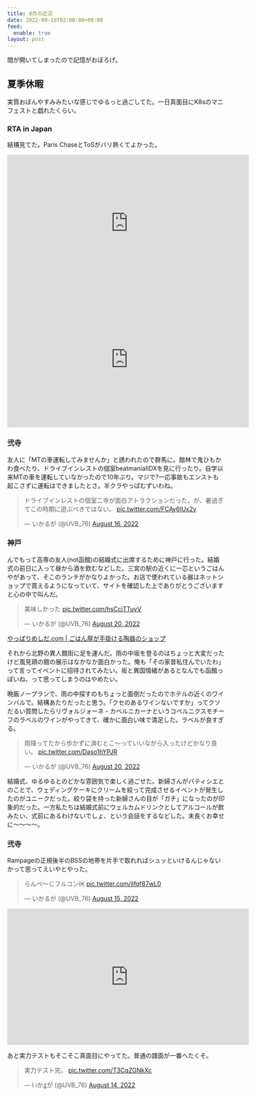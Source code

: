 ```yaml
---
title: 8月の近況
date: 2022-09-16T02:00:00+09:00
feed:
  enable: true
layout: post
---
```


間が開いてしまったので記憶がおぼろげ。

## 夏季休暇

実質おぼんやすみみたいな感じでゆるっと過ごしてた。一日真面目にK8sのマニフェストと戯れたくらい。

### RTA in Japan

結構見てた。Paris ChaseとToSがバリ熱くてよかった。
<iframe width="560" height="315" src="https://www.youtube.com/embed/8wCr6cZi7p0" title="YouTube video player" frameborder="0" allow="accelerometer; autoplay; clipboard-write; encrypted-media; gyroscope; picture-in-picture" allowfullscreen></iframe>
<iframe width="560" height="315" src="https://www.youtube.com/embed/bF_fQBUzUJk" title="YouTube video player" frameborder="0" allow="accelerometer; autoplay; clipboard-write; encrypted-media; gyroscope; picture-in-picture" allowfullscreen></iframe>

### 弐寺

友人に「MTの車運転してみませんか」と誘われたので群馬に。館林で鬼ひもかわ食べたり、ドライブインレストの個室beatmaniaIIDXを見に行ったり。自学以来MTの車を運転していなかったので10年ぶり。マジで?一応事故もエンストも起こさずに運転はできましたとさ。半クラやっぱむずいわね。

<blockquote class="twitter-tweet"><p lang="ja" dir="ltr">ドライブインレストの個室二寺が面白アトラクションだった。が、暑過ぎてこの時期に遊ぶべきではない。 <a href="https://t.co/FCAy6IUx2y">pic.twitter.com/FCAy6IUx2y</a></p>&mdash; いかるが (@UVB_76) <a href="https://twitter.com/UVB_76/status/1559536013097463808?ref_src=twsrc%5Etfw">August 16, 2022</a></blockquote> <script async src="https://platform.twitter.com/widgets.js" charset="utf-8"></script>

### 神戸

んでもって高専の友人(not函館)の結婚式に出席するために神戸に行った。結婚式の前日に入って昼から酒を飲むなどした。三宮の駅の近くに一芯というごはんやがあって、そこのランチがかなりよかった。お店で使われている器はネットショップで買えるようになっていて、サイトを確認した上でありがとうございますと心の中で叫んだ。
<blockquote class="twitter-tweet"><p lang="ja" dir="ltr">美味しかった <a href="https://t.co/hsCciTTuyV">pic.twitter.com/hsCciTTuyV</a></p>&mdash; いかるが (@UVB_76) <a href="https://twitter.com/UVB_76/status/1560859968135663617?ref_src=twsrc%5Etfw">August 20, 2022</a></blockquote> <script async src="https://platform.twitter.com/widgets.js" charset="utf-8"></script>

[やっぱりめしだ.com | ごはん屋が手掛ける陶器のショップ](https://yapparimeshida.com/)

それから北野の異人館街に足を運んだ。雨の中坂を登るのはちょっと大変だったけど風見鶏の館の展示はなかなか面白かった。俺も「その家昔私住んでいたわ」って言ってイベントに招待されてみたい。坂と異国情緒があるとなんでも函館っぽいね、って思ってしまうのはやめたい。

晩飯ノープランで、雨の中探すのもちょっと面倒だったのでホテルの近くのワインバルで。結構あたりだったと思う。「クセのあるワインないですか」ってクソだるい質問したらリヴォルジォーネ・カベルニカーナというコペルニクスモチーフのラベルのワインがやってきて、確かに面白い味で満足した。ラベルが良すぎる。

<blockquote class="twitter-tweet"><p lang="ja" dir="ltr">雨降ってたから歩かずに済むとこ〜っていいながら入ったけどかなり良い。 <a href="https://t.co/Daso1hYPJR">pic.twitter.com/Daso1hYPJR</a></p>&mdash; いかるが (@UVB_76) <a href="https://twitter.com/UVB_76/status/1560948839586332674?ref_src=twsrc%5Etfw">August 20, 2022</a></blockquote> <script async src="https://platform.twitter.com/widgets.js" charset="utf-8"></script>

結婚式、ゆるゆるとのどかな雰囲気で楽しく過ごせた。新婦さんがパティシエとのことで、ウェディングケーキにクリームを絞って完成させるイベントが発生したのがユニークだった。絞り袋を持った新婦さんの目が「ガチ」になったのが印象的だった。一方私たちは結婚式前にウェルカムドリンクとしてアルコールが飲みたい、式前にあるわけないでしょ、という会話をするなどした。末長くお幸せに〜〜〜〜。


### 弐寺

Rampageの正規後半のBSSの地帯を片手で取れればシュッといけるんじゃないかって思ってえいやとやった。
<blockquote class="twitter-tweet"><p lang="ja" dir="ltr">らんぺ〜じフルコン🆗 <a href="https://t.co/jlfqf87wL0">pic.twitter.com/jlfqf87wL0</a></p>&mdash; いかるが (@UVB_76) <a href="https://twitter.com/UVB_76/status/1559105526536892416?ref_src=twsrc%5Etfw">August 15, 2022</a></blockquote> <script async src="https://platform.twitter.com/widgets.js" charset="utf-8"></script>

<iframe width="560" height="315" src="https://www.youtube.com/embed/iBvBAJxNcRo" title="YouTube video player" frameborder="0" allow="accelerometer; autoplay; clipboard-write; encrypted-media; gyroscope; picture-in-picture" allowfullscreen></iframe>

あと実力テストもそこそこ真面目にやってた。普通の譜面が一番へたくそ。
<blockquote class="twitter-tweet"><p lang="ja" dir="ltr">実力テスト完。 <a href="https://t.co/T3CqZGNkXc">pic.twitter.com/T3CqZGNkXc</a></p>&mdash; Ɩ ıかʓが (@UVB_76) <a href="https://twitter.com/UVB_76/status/1558781335057362944?ref_src=twsrc%5Etfw">August 14, 2022</a></blockquote> <script async src="https://platform.twitter.com/widgets.js" charset="utf-8"></script>

